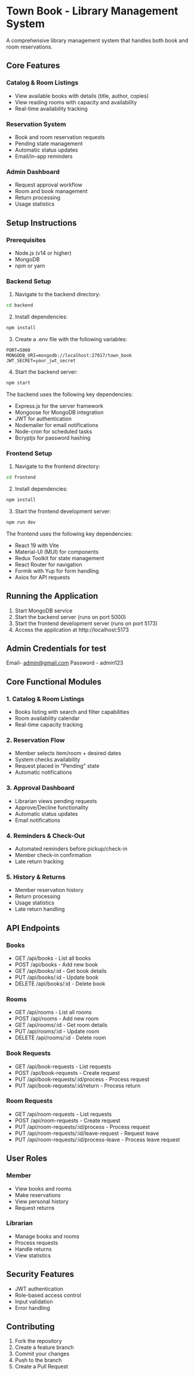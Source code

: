 # Town Book - Library Management System

A comprehensive library management system that handles both book and room reservations.

## Core Features

### Catalog & Room Listings
- View available books with details (title, author, copies)
- View reading rooms with capacity and availability
- Real-time availability tracking

### Reservation System
- Book and room reservation requests
- Pending state management
- Automatic status updates
- Email/in-app reminders

### Admin Dashboard
- Request approval workflow
- Room and book management
- Return processing
- Usage statistics

## Setup Instructions

### Prerequisites
- Node.js (v14 or higher)
- MongoDB
- npm or yarn

### Backend Setup
1. Navigate to the backend directory:
```bash
cd backend
```

2. Install dependencies:
```bash
npm install
```

3. Create a .env file with the following variables:
```
PORT=5000
MONGODB_URI=mongodb://localhost:27017/town_book
JWT_SECRET=your_jwt_secret
```

4. Start the backend server:
```bash
npm start
```

The backend uses the following key dependencies:
- Express.js for the server framework
- Mongoose for MongoDB integration
- JWT for authentication
- Nodemailer for email notifications
- Node-cron for scheduled tasks
- Bcryptjs for password hashing

### Frontend Setup
1. Navigate to the frontend directory:
```bash
cd frontend
```

2. Install dependencies:
```bash
npm install
```

3. Start the frontend development server:
```bash
npm run dev
```

The frontend uses the following key dependencies:
- React 19 with Vite
- Material-UI (MUI) for components
- Redux Toolkit for state management
- React Router for navigation
- Formik with Yup for form handling
- Axios for API requests

## Running the Application

1. Start MongoDB service
2. Start the backend server (runs on port 5000)
3. Start the frontend development server (runs on port 5173)
4. Access the application at http://localhost:5173

## Admin Credentials for test
Email- admin@gmail.com
Password - admin123

## Core Functional Modules

### 1. Catalog & Room Listings
- Books listing with search and filter capabilities
- Room availability calendar
- Real-time capacity tracking

### 2. Reservation Flow
- Member selects item/room + desired dates
- System checks availability
- Request placed in "Pending" state
- Automatic notifications

### 3. Approval Dashboard
- Librarian views pending requests
- Approve/Decline functionality
- Automatic status updates
- Email notifications

### 4. Reminders & Check-Out
- Automated reminders before pickup/check-in
- Member check-in confirmation
- Late return tracking

### 5. History & Returns
- Member reservation history
- Return processing
- Usage statistics
- Late return handling

## API Endpoints

### Books
- GET /api/books - List all books
- POST /api/books - Add new book
- GET /api/books/:id - Get book details
- PUT /api/books/:id - Update book
- DELETE /api/books/:id - Delete book

### Rooms
- GET /api/rooms - List all rooms
- POST /api/rooms - Add new room
- GET /api/rooms/:id - Get room details
- PUT /api/rooms/:id - Update room
- DELETE /api/rooms/:id - Delete room

### Book Requests
- GET /api/book-requests - List requests
- POST /api/book-requests - Create request
- PUT /api/book-requests/:id/process - Process request
- PUT /api/book-requests/:id/return - Process return

### Room Requests
- GET /api/room-requests - List requests
- POST /api/room-requests - Create request
- PUT /api/room-requests/:id/process - Process request
- PUT /api/room-requests/:id/leave-request - Request leave
- PUT /api/room-requests/:id/process-leave - Process leave request

## User Roles

### Member
- View books and rooms
- Make reservations
- View personal history
- Request returns

### Librarian
- Manage books and rooms
- Process requests
- Handle returns
- View statistics

## Security Features
- JWT authentication
- Role-based access control
- Input validation
- Error handling

## Contributing
1. Fork the repository
2. Create a feature branch
3. Commit your changes
4. Push to the branch
5. Create a Pull Request
